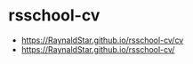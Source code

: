 # rsschool-cv
+ https://RaynaldStar.github.io/rsschool-cv/cv
+ https://RaynaldStar.github.io/rsschool-cv/

